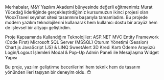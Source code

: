 Merhabalar,
M&Y Yazılım Akademi bünyesinde değerli eğitmenimiz Murat Yücedağ liderliğinde gerçekleştirdiğimiz kursumuzun ikinci projesi olan WooxTravel seyahat sitesi tasarımını başarıyla tamamladım. Bu projede modern yazılım teknolojilerini kullanarak hem kullanıcı dostu bir arayüz hem de işlevsel bir altyapı geliştirdim.

Proje Kapsamında Kullandığım Teknolojiler:
ASP.NET MVC
Entity Framework (Code First)
Microsoft SQL Server (MSSQL)
Oturum Yönetimi (Session)
Chart.js
JavaScript (JS) & LINQ
SweetAlert
3D Kredi Kartı Ödeme Arayüzü
Login/Logout İşlemleri
Modal & Pop-Up
Admin Paneli ile Mesajlaşma
Widget Yapısı

Bu proje, yazılım geliştirme becerilerimi hem teknik hem de tasarım yönünden ileri taşıyan bir deneyim oldu. 😊

